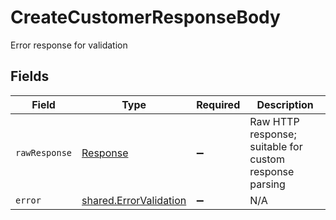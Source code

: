 # CreateCustomerResponseBody

Error response for validation


## Fields

| Field                                                                   | Type                                                                    | Required                                                                | Description                                                             |
| ----------------------------------------------------------------------- | ----------------------------------------------------------------------- | ----------------------------------------------------------------------- | ----------------------------------------------------------------------- |
| `rawResponse`                                                           | [Response](https://developer.mozilla.org/en-US/docs/Web/API/Response)   | :heavy_minus_sign:                                                      | Raw HTTP response; suitable for custom response parsing                 |
| `error`                                                                 | [shared.ErrorValidation](../../../sdk/models/shared/errorvalidation.md) | :heavy_minus_sign:                                                      | N/A                                                                     |